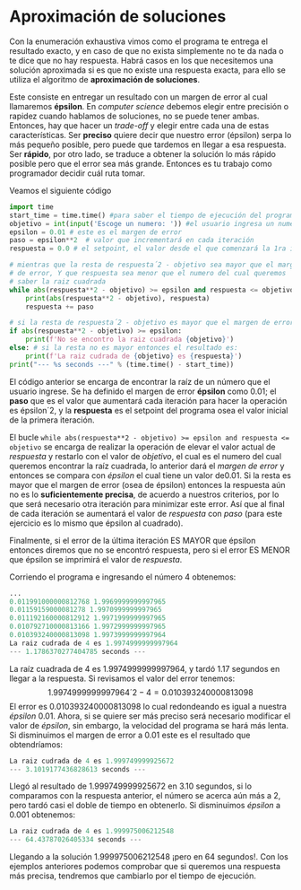 # Aproximación de soluciones

Con la enumeración exhaustiva vimos como el programa te entrega el resultado exacto, y en caso de que no exista simplemente no te da nada o te dice que no hay respuesta. Habrá casos en los que necesitemos una solución aproximada si es que no existe una respuesta exacta, para ello se utiliza el algoritmo de **aproximación de soluciones**. 

Este consiste en entregar un resultado con un margen de error al cual llamaremos **épsilon**. En *computer science* debemos elegir entre precisión o rapidez cuando hablamos de soluciones, no se puede tener ambas. Entonces, hay que hacer un *trade-off* y elegir entre cada una de estas características. Ser **preciso** quiere decir que nuestro error (épsilon) serpa lo más pequeño posible, pero puede que tardemos en llegar a esa respuesta. Ser **rápido**, por otro lado, se traduce a obtener la solución lo más rápido posible pero que el error sea más grande. Entonces es tu trabajo como programador decidir cuál ruta tomar. 

Veamos el siguiente código

```python
import time 
start_time = time.time() #para saber el tiempo de ejecución del programa
objetivo = int(input('Escoge un numero: ')) #el usuario ingresa un numero
epsilon = 0.01 # este es el margen de error
paso = epsilon**2  # valor que incrementará en cada iteración
respuesta = 0.0 # el setpoint, el valor desde el que comenzará la 1ra iteración

# mientras que la resta de respuesta´2 - objetivo sea mayor que el margen
# de error, Y que respuesta sea menor que el numero del cual queremos
# saber la raiz cuadrada
while abs(respuesta**2 - objetivo) >= epsilon and respuesta <= objetivo:
    print(abs(respuesta**2 - objetivo), respuesta)
    respuesta += paso

# si la resta de respuesta´2 - objetivo es mayor que el margen de error
if abs(respuesta**2 - objetivo) >= epsilon: 
    print(f'No se encontro la raiz cuadrada {objetivo}')
else: # si la resta no es mayor entonces el resultado es:
    print(f'La raiz cudrada de {objetivo} es {respuesta}')
print("--- %s seconds ---" % (time.time() - start_time))
```

El código anterior se encarga de encontrar la raíz de un número que el usuario ingrese. Se ha definido el margen de error **épsilon** como 0.01; el **paso** que es el valor que aumentará cada iteración para hacer la operación es épsilon´2, y la **respuesta** es el setpoint del programa osea el valor inicial de la primera iteración. 

El bucle `while abs(respuesta**2 - objetivo) >= epsilon and respuesta <= objetivo` se encarga de realizar la operación de elevar el valor actual de *respuesta* y restarlo con el valor de *objetivo*, el cual es el numero del cual queremos encontrar la raíz cuadrada, lo anterior dará el *margen de error* y entonces se compara con *épsilon* el cual tiene un valor de0.01. Si la resta es mayor que el margen de error (osea de épsilon) entonces la respuesta aún no es lo **suficientemente precisa**, de acuerdo a nuestros criterios, por lo que será necesario otra iteración para minimizar este error. Así que al final de cada iteración se aumentará el valor de *respuesta* con *paso* (para este ejercicio es lo mismo que épsilon  al cuadrado).

Finalmente, si el error de la última iteración ES MAYOR que épsilon entonces  diremos que no se encontró respuesta, pero si el error ES MENOR que épsilon se imprimirá el valor de *respuesta*. 

Corriendo el programa e ingresando el número 4 obtenemos:

```python
...
0.011991000000812768 1.9969999999997965
0.01159159000081278 1.9970999999997965
0.011192160000812912 1.9971999999997965
0.010792710000813166 1.9972999999997965
0.010393240000813098 1.9973999999997964
La raiz cudrada de 4 es 1.9974999999997964
--- 1.1786370277404785 seconds ---
```

La raíz cuadrada de 4 es 1.9974999999997964, y tardó 1.17 segundos en llegar a la respuesta. Si revisamos el valor del error tenemos:
$$
1.9974999999997964´2 - 4 = 0.010393240000813098
$$
El error es 0.010393240000813098 lo cual redondeando es igual a nuestra *épsilon* 0.01.  Ahora, si se quiere ser más preciso será necesario modificar el valor de *épsilon*, sin embargo, la velocidad del programa se hará más lenta. Si disminuimos el margen de error a 0.01 este es el resultado que obtendríamos: 

```python
La raiz cudrada de 4 es 1.999749999925672
--- 3.1019177436828613 seconds ---
```

Llegó al resultado de 1.999749999925672 en 3.10 segundos, si lo comparamos con la respuesta anterior, el número se acerca aún más a 2, pero tardó casi el doble de tiempo en obtenerlo. Si disminuimos *épsilon* a 0.001 obtenemos: 

```python
La raiz cudrada de 4 es 1.999975006212548
--- 64.43787026405334 seconds ---
```

Llegando a la solución 1.999975006212548 ¡pero en 64 segundos!. Con los ejemplos anteriores podemos comprobar que si queremos una respuesta más precisa, tendremos que cambiarlo por el tiempo de ejecución. 